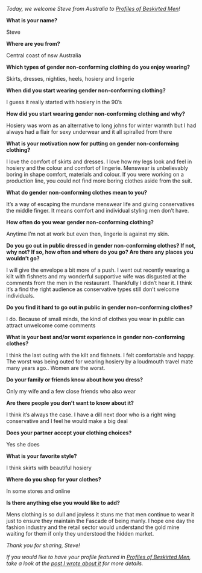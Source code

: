 *Today, we welcome Steve from Australia to [Profiles of Beskirted Men](https://www.the-beskirted-man.com/category/profiles-of-beskirted-men/)!*

**What is your name?**

Steve

**Where are you from?**

Central coast of nsw Australia

**Which types of gender non-conforming clothing do you enjoy wearing?**

Skirts, dresses, nighties, heels, hosiery and lingerie

**When did you start wearing gender non-conforming clothing?**

I guess it really started with hosiery in the 90’s

**How did you start wearing gender non-conforming clothing and why?**

Hosiery was worn as an alternative to long johns for winter warmth but I had always had a flair for sexy underwear and it all spiralled from there

**What is your motivation now for putting on gender non-conforming clothing?**

I love the comfort of skirts and dresses. I love how my legs look and feel in hosiery and the colour and comfort of lingerie. Menswear is unbelievably boring in shape comfort, materials and colour. If you were working on a production line, you could not find more boring clothes aside from the suit.

**What do gender non-conforming clothes mean to you?**

It’s a way of escaping the mundane menswear life and giving conservatives the middle finger. It means comfort and individual styling men don’t have.

**How often do you wear gender non-conforming clothing?**

Anytime I’m not at work but even then, lingerie is against my skin.

**Do you go out in public dressed in gender non-conforming clothes? If not, why not? If so, how often and where do you go? Are there any places you wouldn’t go?**

I will give the envelope a bit more of a push. I went out recently wearing a kilt with fishnets and my wonderful supportive wife was disgusted at the comments from the men in the restaurant. Thankfully I didn’t hear it. I think it’s a find the right audience as conservative types still don’t welcome individuals.

**Do you find it hard to go out in public in gender non-conforming clothes?**

I do. Because of small minds, the kind of clothes you wear in public can attract unwelcome come comments

**What is your best and/or worst experience in gender non-conforming clothes?**

I think the last outing with the kilt and fishnets. I felt comfortable and happy. The worst was being outed for wearing hosiery by a loudmouth travel mate many years ago.. Women are the worst.

**Do your family or friends know about how you dress?**

Only my wife and a few close friends who also wear

**Are there people you don’t want to know about it?**

I think it’s always the case. I have a dill next door who is a right wing conservative and I feel he would make a big deal

**Does your partner accept your clothing choices?**

Yes she does

**What is your favorite style?**

I think skirts with beautiful hosiery

**Where do you shop for your clothes?**

In some stores and online

**Is there anything else you would like to add?**

Mens clothing is so dull and joyless it stuns me that men continue to wear it just to ensure they maintain the Fascade of being manly. I hope one day the fashion industry and the retail sector would understand the gold mine waiting for them if only they understood the hidden market.

*Thank you for sharing, Steve!*

*If you would like to have your profile featured in [Profiles of Beskirted Men](https://www.the-beskirted-man.com/category/profiles-of-beskirted-men/), take a look at the [post I wrote about it](https://www.the-beskirted-man.com/profiles-of-beskirted-men/profiles-of-beskirted-men/) for more details.*